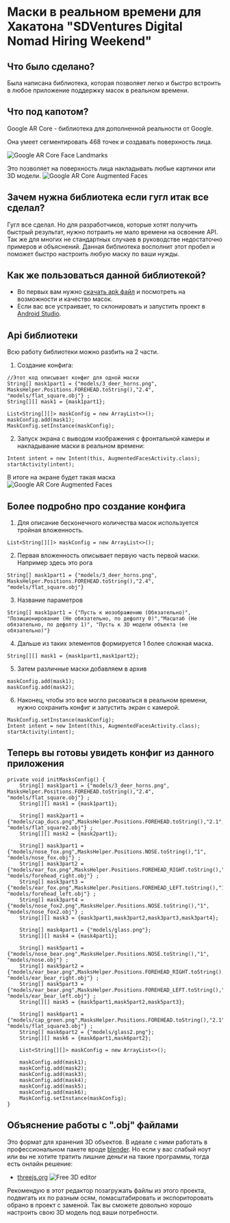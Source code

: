 # Маски в реальном времени для Хакатона "SDVentures Digital Nomad Hiring Weekend"
## Что было сделано?
Была написана библиотека, которая позволяет легко и быстро встроить в любое приложение поддержку масок в реальном времени.
## Что под капотом?
Google AR Core - библиотека для дополненной реальности от Google.

Она умеет сегментировать 468 точек и создавать поверхность лица.

![Google AR Core Face Landmarks](https://github.com/bumsun/masks_sdv_hack/blob/main/images/augmented-faces-468-point-face-mesh.png?raw=true)

Это позволяет на поверхность лица накладывать любые картинки или 3D модели.
![Google AR Core Augmented Faces](https://github.com/bumsun/masks_sdv_hack/blob/main/images/photo_fox.jpg?raw=true)

## Зачем нужна библиотека если гугл итак все сделал?
Гугл все сделал. Но для разработчиков, которые хотят получить быстрый результат, нужно потраить не мало времени на освоение API. Так же для многих не стандартных случаев в руководстве недостаточно примеров и объяснений. Данная библиотека восполнит этот пробел и поможет быстро настроить любую маску по ваши нужды.

## Как же пользоваться данной библиотекой?
+ Во первых вам нужно [скачать apk файл](https://github.com/bumsun/masks_sdv_hack/blob/main/app/release/app-release.apk)
и посмотреть на возможности и качество масок.
+ Если вас все устраивает, то склонировать и запустить проект в [Android Studio](https://developer.android.com/studio).

## Api библиотеки

Всю работу библиотеки можно разбить на 2 части.  
1. Создание конфига:
```
//Этот код описывает конфиг для одной маски
String[] mask1part1 = {"models/3_deer_horns.png", MasksHelper.Positions.FOREHEAD.toString(),"2.4", "models/flat_square.obj"} ;
String[][] mask1 = {mask1part1};

List<String[][]> maskConfig = new ArrayList<>();
maskConfig.add(mask1);
MaskConfig.setInstance(maskConfig);
```
2. Запуск экрана с выводом изображения с фронтальной камеры и накладывание маски в реальном времени:
```
Intent intent = new Intent(this, AugmentedFacesActivity.class);
startActivity(intent);
```
В итоге на экране будет такая маска  
![Google AR Core Augmented Faces](https://github.com/bumsun/masks_sdv_hack/blob/main/images/photo_deer.jpg?raw=true)

## Более подробно про создание конфига

1. Для описание бесконечного количества масок используется тройная вложенность.
```
List<String[][]> maskConfig = new ArrayList<>();
```

2. Первая вложенность описывает первую часть первой маски. Например здесь это рога
```
String[] mask1part1 = {"models/3_deer_horns.png", MasksHelper.Positions.FOREHEAD.toString(),"2.4", "models/flat_square.obj"}
```

3. Название параметров
```
String[] mask1part1 = {"Пусть к иозображению (Обязательно)", "Позиционирование (Не обязательно, по дефолту 0)","Масштаб (Не обязательно, по дефолту 1)", "Пусть к 3D модели объекта (не обязательно)"}
```

4. Дальше из таких элементов формируется 1 более сложная маска.
```
String[][] mask1 = {mask1part1,mask1part2};

```

5. Затем различные маски добавляем в архив
```
maskConfig.add(mask1);
maskConfig.add(mask2);
```

6. Наконец, чтобы это все могло рисоваться в реальном времени, нужно сохранить конфиг и запустить экран с камерой.
```
MaskConfig.setInstance(maskConfig);
Intent intent = new Intent(this, AugmentedFacesActivity.class);
startActivity(intent);
```

## Теперь вы готовы увидеть конфиг из данного приложения

```
private void initMasksConfig() {
    String[] mask1part1 = {"models/3_deer_horns.png", MasksHelper.Positions.FOREHEAD.toString(),"2.4", "models/flat_square.obj"} ;
    String[][] mask1 = {mask1part1};

    String[] mask2part1 = {"models/cap_ducs.png",MasksHelper.Positions.FOREHEAD.toString(),"2.1", "models/flat_square2.obj"} ;
    String[][] mask2 = {mask2part1};

    String[] mask3part1 = {"models/nose_fox.png",MasksHelper.Positions.NOSE.toString(),"1", "models/nose_fox.obj"} ;
    String[] mask3part2 = {"models/ear_fox.png",MasksHelper.Positions.FOREHEAD_RIGHT.toString(),"1", "models/forehead_right.obj"} ;
    String[] mask3part3 = {"models/ear_fox.png",MasksHelper.Positions.FOREHEAD_LEFT.toString(),"1", "models/forehead_left.obj"} ;
    String[] mask3part4 = {"models/nose_fox2.png",MasksHelper.Positions.NOSE.toString(),"1", "models/nose_fox2.obj"} ;
    String[][] mask3 = {mask3part1,mask3part2,mask3part3,mask3part4};

    String[] mask4part1 = {"models/glass.png"};
    String[][] mask4 = {mask4part1};

    String[] mask5part1 = {"models/nose_bear.png",MasksHelper.Positions.NOSE.toString(),"1", "models/nose.obj"} ;
    String[] mask5part2 = {"models/ear_bear.png",MasksHelper.Positions.FOREHEAD_RIGHT.toString(),"1", "models/ear_bear_right.obj"} ;
    String[] mask5part3 = {"models/ear_bear.png",MasksHelper.Positions.FOREHEAD_LEFT.toString(),"1", "models/ear_bear_left.obj"} ;
    String[][] mask5 = {mask5part1,mask5part2,mask5part3};

    String[] mask6part1 = {"models/cap_green.png",MasksHelper.Positions.FOREHEAD.toString(),"2.1", "models/flat_square3.obj"} ;
    String[] mask6part2 = {"models/glass2.png"};
    String[][] mask6 = {mask6part1,mask6part2};

    List<String[][]> maskConfig = new ArrayList<>();

    maskConfig.add(mask1);
    maskConfig.add(mask2);
    maskConfig.add(mask3);
    maskConfig.add(mask4);
    maskConfig.add(mask5);
    maskConfig.add(mask6);
    MaskConfig.setInstance(maskConfig);
}
```

## Объяснение работы с ".obj" файлами
Это формат для хранения 3D объектов.
В идеале с ними работать в профессиональном пакете вроде [blender](https://www.blender.org).
Но если у вас слабый ноут или вы не хотите тратить лишние деньги на такие программы, тогда есть онлайн решение:
+ [threejs.org](https://threejs.org/editor) 
![Free 3D editor](https://github.com/bumsun/masks_sdv_hack/blob/main/images/3d_editor.jpeg?raw=true)

Рекомендую в этот редактор позагружать файлы из этого проекта, подвигать их по разным осям, помасштабировать и экспориторовать обрано в проект с заменой.
Так вы сможете довольно хорошо настроить свою 3D модель под ваши потребности.






